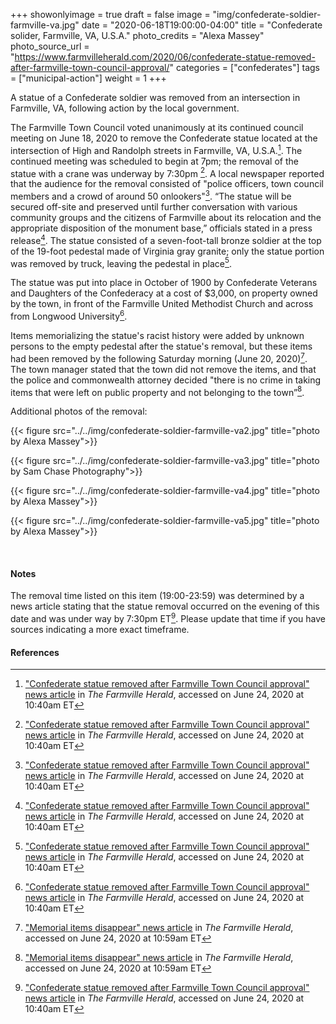 +++
showonlyimage = true
draft = false
image = "img/confederate-soldier-farmville-va.jpg"
date = "2020-06-18T19:00:00-04:00"
title = "Confederate solider, Farmville, VA, U.S.A."
photo_credits = "Alexa Massey"
photo_source_url = "https://www.farmvilleherald.com/2020/06/confederate-statue-removed-after-farmville-town-council-approval/"
categories = ["confederates"]
tags = ["municipal-action"]
weight = 1
+++

A statue of a Confederate soldier was removed from an intersection in Farmville, VA, following action by the local government.

<!--more-->

The Farmville Town Council voted unanimously at its continued council meeting on June 18, 2020 to remove the Confederate statue located at the intersection of High and Randolph streets in Farmville, VA, U.S.A.[^1]. The continued meeting was scheduled to begin at 7pm; the removal of the statue with a crane was underway by 7:30pm [^1]. A local newspaper reported that the audience for the removal consisted of "police officers, town council members and a crowd of around 50 onlookers"[^1]. “The statue will be secured off-site and preserved until further conversation with various community groups and the citizens of Farmville about its relocation and the appropriate disposition of the monument base,” officials stated in a press release[^1]. The statue consisted of a seven-foot-tall bronze soldier at the top of the 19-foot pedestal made of Virginia gray granite; only the statue portion was removed by truck, leaving the pedestal in place[^1]. 

The statue was put into place in October of 1900 by Confederate Veterans and Daughters of the Confederacy at a cost of $3,000, on property owned by the town, in front of the Farmville United Methodist Church and across from Longwood University[^1].

Items memorializing the statue's racist history were added by unknown persons to the empty pedestal after the statue's removal, but these items had been removed by the following Saturday morning (June 20, 2020)[^2]. The town manager stated that the town did not remove the items, and that the police and commonwealth attorney decided "there is no crime in taking items that were left on public property and not belonging to the town”[^2].

Additional photos of the removal:

{{< figure src="../../img/confederate-soldier-farmville-va2.jpg" title="photo by Alexa Massey">}}

{{< figure src="../../img/confederate-soldier-farmville-va3.jpg" title="photo by Sam Chase Photography">}}

{{< figure src="../../img/confederate-soldier-farmville-va4.jpg" title="photo by Alexa Massey">}}

{{< figure src="../../img/confederate-soldier-farmville-va5.jpg" title="photo by Alexa Massey">}}  

<br>

#### Notes

The removal time listed on this item (19:00-23:59) was determined by a news article stating that the statue removal occurred on the evening of this date and was under way by 7:30pm ET[^1]. Please update that time if you have sources indicating a more exact timeframe.

#### References
[^1]: ["Confederate statue removed after Farmville Town Council approval" news article](https://www.farmvilleherald.com/2020/06/confederate-statue-removed-after-farmville-town-council-approval/) in _The Farmville Herald_, accessed on June 24, 2020 at 10:40am ET  
[^2]: ["Memorial items disappear" news article](https://www.farmvilleherald.com/2020/06/memorial-items-disappear/) in _The Farmville Herald_, accessed on June 24, 2020 at 10:59am ET 
